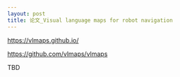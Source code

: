 ```yaml
---
layout: post
title: 论文_Visual language maps for robot navigation
---
```


https://vlmaps.github.io/

https://github.com/vlmaps/vlmaps

TBD
